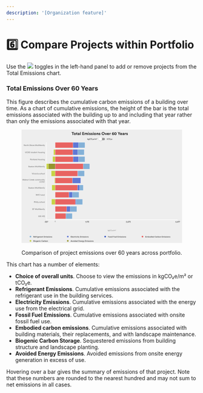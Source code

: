 ```yaml
---
description: '[Organization feature]'
---
```


# 6️⃣ Compare Projects within Portfolio

Use the ![](<.gitbook/assets/image (19).png>) toggles in the left-hand panel to add or remove projects from the Total Emissions chart.&#x20;

### Total Emissions Over 60 Years

This figure describes the cumulative carbon emissions of a building over time. As a chart of cumulative emissions, the height of the bar is the total emissions associated with the building up to and including that year rather than only the emissions associated with that year.

<figure><img src=".gitbook/assets/image (7) (2).png" alt=""><figcaption><p>Comparison of project emissions over 60 years across portfolio.</p></figcaption></figure>

This chart has a number of elements:

* **Choice of overall units**. Choose to view the emissions in kgCO₂e/m² or tCO₂e.
* **Refrigerant Emissions**. Cumulative emissions associated with the refrigerant use in the building services.&#x20;
* **Electricity Emissions**. Cumulative emissions associated with the energy use from the electrical grid.&#x20;
* **Fossil Fuel Emissions**. Cumulative emissions associated with onsite fossil fuel use.&#x20;
* **Embodied carbon emissions**. Cumulative emissions associated with building materials, their replacements, and with landscape maintenance.
* **Biogenic Carbon Storage**. Sequestered emissions from building structure and landscape planting.
* **Avoided Energy Emissions**. Avoided emissions from onsite energy generation in excess of use.

Hovering over a bar gives the summary of emissions of that project. Note that these numbers are rounded to the nearest hundred and may not sum to net emissions in all cases.
